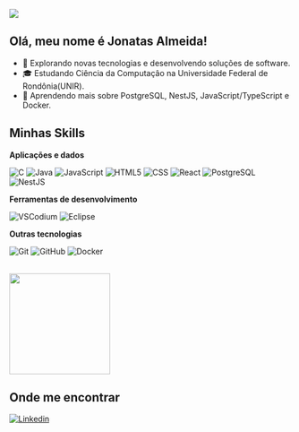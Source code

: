 ![](https://komarev.com/ghpvc/?username=JonatasVi&color=006bed)

## Olá, meu nome é Jonatas Almeida!

- 🤔 Explorando novas tecnologias e desenvolvendo soluções de software.
- 🎓 Estudando Ciência da Computaçâo na Universidade Federal de Rondônia(UNIR).
- 🌱 Aprendendo mais sobre PostgreSQL, NestJS, JavaScript/TypeScript e Docker.

## Minhas Skills

**Aplicações e dados**

![C](https://img.shields.io/badge/-C++-333333?style=flat&logo=C%2B%2B&logoColor=00599C)
![Java](https://img.shields.io/badge/-Java-333333?style=flat&logo=Java&logoColor=007396)
![JavaScript](https://img.shields.io/badge/-JavaScript-333333?style=flat&logo=javascript)
![HTML5](https://img.shields.io/badge/-HTML5-333333?style=flat&logo=HTML5)
![CSS](https://img.shields.io/badge/-CSS-333333?style=flat&logo=CSS3&logoColor=1572B6)
![React](https://img.shields.io/badge/-React-333333?style=flat&logo=react)
![PostgreSQL](https://img.shields.io/badge/-MySQL-333333?style=flat&logo=postgresql)
![NestJS](https://img.shields.io/badge/-React-333333?style=flat&logo=nestjs)


**Ferramentas de desenvolvimento**

![VSCodium](https://img.shields.io/badge/-Visual%20Studio%20Code-333333?style=flat&logo=vscodium)
![Eclipse](https://img.shields.io/badge/-Eclipse-333333?style=flat&logo=eclipse-ide&logoColor=2C2255)

**Outras tecnologias**

![Git](https://img.shields.io/badge/-Git-333333?style=flat&logo=git)
![GitHub](https://img.shields.io/badge/-GitHub-333333?style=flat&logo=github)
![Docker](https://img.shields.io/badge/-Docker-333333?style=flat&logo=docker)


<br/>

<a href="https://github.com/JonatasVi" title="Perfil do Jonatas">
  <img height="180em" src="https://github-readme-stats.vercel.app/api?username=JonatasVi&theme=dracula&show_icons=true" />
</a>



## Onde me encontrar

[![Linkedin](https://img.shields.io/badge/-username-blue?style=flat-square&logo=Linkedin&logoColor=white&link=www.linkedin.com/in/jonatas-almeida-barros)](www.linkedin.com/in/jonatas-almeida-barros)
